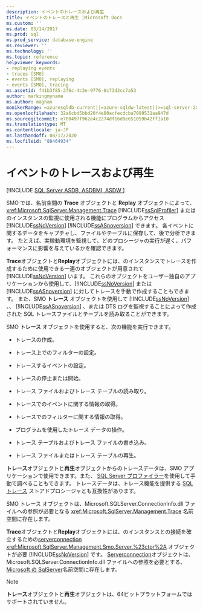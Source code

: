 ```yaml
---
description: イベントのトレースおよび再生
title: イベントのトレースと再生 |Microsoft Docs
ms.custom: ''
ms.date: 03/14/2017
ms.prod: sql
ms.prod_service: database-engine
ms.reviewer: ''
ms.technology: ''
ms.topic: reference
helpviewer_keywords:
- replaying events
- traces [SMO]
- events [SMO], replaying
- events [SMO], tracing
ms.assetid: f41b3f85-2f6c-4c3e-9776-8c73d2cc7a53
author: markingmyname
ms.author: maghan
monikerRange: =azuresqldb-current||=azure-sqldw-latest||>=sql-server-2016||=sqlallproducts-allversions||>=sql-server-linux-2017||=azuresqldb-mi-current
ms.openlocfilehash: 32a6cbd5bbd20f4e80acfecdcba7099531aa947d
ms.sourcegitcommit: e700497f962e4c2274df16d9e651059b42ff1a10
ms.translationtype: MT
ms.contentlocale: ja-JP
ms.lasthandoff: 08/17/2020
ms.locfileid: "88464934"
---
```

# <a name="tracing-and-replaying-events"></a>イベントのトレースおよび再生
[!INCLUDE [SQL Server ASDB, ASDBMI, ASDW ](../../../includes/applies-to-version/sql-asdb-asdbmi-asa.md)]

  SMO では、名前空間の **Trace** オブジェクトと **Replay** オブジェクトによって、 <xref:Microsoft.SqlServer.Management.Trace> [!INCLUDE[ssSqlProfiler](../../../includes/sssqlprofiler-md.md)] またはのインスタンスの監視に使用される機能にプログラムからアクセス [!INCLUDE[ssNoVersion](../../../includes/ssnoversion-md.md)] [!INCLUDE[ssASnoversion](../../../includes/ssasnoversion-md.md)] できます。 各イベントに関するデータをキャプチャし、ファイルやテーブルに保存して、後で分析できます。 たとえば、実稼動環境を監視して、どのプロシージャの実行が遅く、パフォーマンスに影響を与えているかを確認できます。  
  
 **Trace**オブジェクトと**Replay**オブジェクトには、のインスタンスでトレースを作成するために使用できる一連のオブジェクトが用意されて [!INCLUDE[ssNoVersion](../../../includes/ssnoversion-md.md)] います。 これらのオブジェクトをユーザー独自のアプリケーションから使用して、[!INCLUDE[ssNoVersion](../../../includes/ssnoversion-md.md)] または [!INCLUDE[ssASnoversion](../../../includes/ssasnoversion-md.md)] に対してトレースを手動で作成することもできます。 また、SMO **トレース** オブジェクトを使用して [!INCLUDE[ssNoVersion](../../../includes/ssnoversion-md.md)] 、、 [!INCLUDE[ssASnoversion](../../../includes/ssasnoversion-md.md)] 、または DTS ログを監視することによって作成された SQL トレースファイルとテーブルを読み取ることができます。  
  
 SMO **トレース** オブジェクトを使用すると、次の機能を実行できます。  
  
-   トレースの作成。  
  
-   トレース上でのフィルターの設定。  
  
-   トレースするイベントの設定。  
  
-   トレースの停止または開始。  
  
-   トレース ファイルおよびトレース テーブルの読み取り。  
  
-   トレースでのイベントに関する情報の取得。  
  
-   トレースでのフィルターに関する情報の取得。  
  
-   プログラムを使用したトレース データの操作。  
  
-   トレース テーブルおよびトレース ファイルの書き込み。  
  
-   トレース ファイルまたはトレース テーブルの再生。  
  
 **トレース**オブジェクトと**再生**オブジェクトからのトレースデータは、SMO アプリケーションで使用できます。また、 [SQL Server プロファイラー](../../../tools/sql-server-profiler/sql-server-profiler.md)を使用して手動で調べることもできます。 トレースデータは、トレース機能を提供する [SQL トレース](../../../relational-databases/sql-trace/sql-trace.md) ストアドプロシージャとも互換性があります。  
  
 SMO トレース オブジェクトは、Microsoft.SQLServer.ConnectionInfo.dll ファイルへの参照が必要となる <xref:Microsoft.SqlServer.Management.Trace> 名前空間に存在します。  
  
 **Trace**オブジェクトと**Replay**オブジェクトには、のインスタンスとの接続を確立するための[serverconnection](https://msdn.microsoft.com/library/microsoft.sqlserver.management.common.serverconnection.aspx) <xref:Microsoft.SqlServer.Management.Smo.Server.%23ctor%2A> オブジェクトが必要 [!INCLUDE[ssNoVersion](../../../includes/ssnoversion-md.md)] です。 [Serverconnection](https://msdn.microsoft.com/library/microsoft.sqlserver.management.common.serverconnection.aspx)オブジェクトは、Microsoft.SQLServer.ConnectionInfo.dll ファイルへの参照を必要とする、 [Microsoft の SqlServer](https://msdn.microsoft.com/library/microsoft.sqlserver.management.common)名前空間に存在します。  
  
> [!NOTE]  
>  **トレース**オブジェクトと**再生**オブジェクトは、64ビットプラットフォームではサポートされていません。  
  
  

